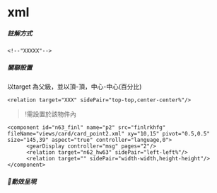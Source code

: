 # xml

##### 註解方式

```
<!--"XXXXX"-->
```

##### 關聯設置

以target 為父級，並以頂-頂，中心-中心\(百分比\)

```
<relation target="XXX" sidePair="top-top,center-center%"/>
```

> !需設置於該物件內

```
<component id="n63_finl" name="p2" src="finlrkhfg" fileName="views/card/card_point2.xml" xy="10,15" pivot="0.5,0.5" size="145,39" aspect="true" controller="language,0">
      <gearDisplay controller="msg" pages="2"/>
      <relation target="n62_hw63" sidePair="left-left%"/>
      <relation target="" sidePair="width-width,height-height"/>
</component>
```



##### 動效呈現




